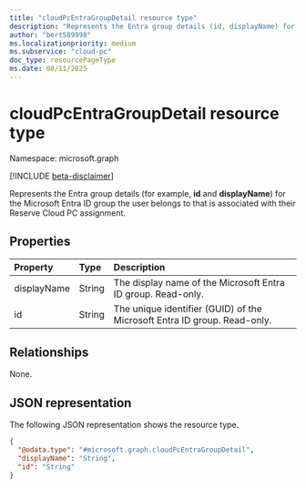 ```yaml
---
title: "cloudPcEntraGroupDetail resource type"
description: "Represents the Entra group details (id, displayName) for the Microsoft Entra ID group associated with a user's Reserve Cloud PC assignment."
author: "bert589998"
ms.localizationpriority: medium
ms.subservice: "cloud-pc"
doc_type: resourcePageType
ms.date: 08/11/2025
---
```


# cloudPcEntraGroupDetail resource type

Namespace: microsoft.graph

[!INCLUDE [beta-disclaimer](../../includes/beta-disclaimer.md)]

Represents the Entra group details (for example, **id** and **displayName**) for the Microsoft Entra ID group the user belongs to that is associated with their Reserve Cloud PC assignment.

## Properties

|Property|Type|Description|
|:---|:---|:---|
|displayName|String|The display name of the Microsoft Entra ID group. Read-only.|
|id|String|The unique identifier (GUID) of the Microsoft Entra ID group. Read-only.|

## Relationships

None.

## JSON representation

The following JSON representation shows the resource type.
<!-- {
  "blockType": "resource",
  "@odata.type": "microsoft.graph.cloudPcEntraGroupDetail",
  "openType": false
} -->
``` json
{
  "@odata.type": "#microsoft.graph.cloudPcEntraGroupDetail",
  "displayName": "String",
  "id": "String"
}
```
